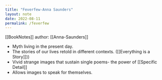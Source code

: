 ```yaml
---
title: "Feverfew-Anna Saunders"
layout: note
date: 2022-08-11
permalink: /feverfew
---
```


[[BookNotes]] author: [[Anna-Saunders]]

* Myth living in the present day.
* The stories of our lives retold in different contexts. ([[Everything is a Story]]))
* Vivid strange images that sustain single poems- the power of [[Specific Detail]]
* Allows images to speak for themselves.